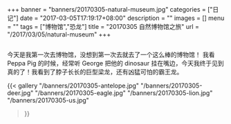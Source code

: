 +++
banner = "banners/20170305-natural-museum.jpg"
categories = ["日记"]
date = "2017-03-05T17:19:17+08:00"
description = ""
images = []
menu = ""
tags = ["博物馆","恐龙"]
title = "20170305 自然博物馆之旅"
url = "/2017/03/05/natural-museum"
+++

<!--more-->

<div style='margin:0 auto;width:0px;height:0px;overflow:hidden;'>
<img src="https://raw.githubusercontent.com/wayneko/images/master/201604/FM_Logo.png" width='400'>
</div>

今天是我第一次去博物馆，没想到第一次去就去了一个这么棒的博物馆！
我看 Peppa Pig 的时候，经常听 George 把他的 dinosaur 挂在嘴边，今天我终于见到真的了！我看到了脖子长长的巨型梁龙，还有凶猛可怕的霸王龙。

{{< gallery
    "/banners/20170305-antelope.jpg"
    "/banners/20170305-deer.jpg"
    "/banners/20170305-eagle.jpg"
    "/banners/20170305-lion.jpg"
    "/banners/20170305-us.jpg"
>}}
